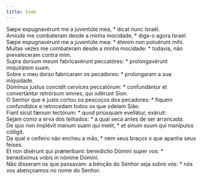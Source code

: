 ```yaml
---
title: todo
---
```

<div class="dropcap text-justify">Sæpe expugnavérunt me a juventúte mea, * dicat nunc Israël.</div>
<div class="dropcap text-justify">Amiúde me combateram desde a minha mocidade, * diga-o agora Israel.</div>
<div class="text-justify">Sæpe expugnavérunt me a juventúte mea: * étenim non potuérunt mihi.</div>
<div class="text-justify">Muitas vezes me combateram desde a minha mocidade: * todavia, não prevaleceram contra mim.</div>
<div class="text-justify">Supra dorsum meum fabricavérunt peccatóres: * prolongavérunt iniquitátem suam.</div>
<div class="text-justify">Sobre o meu dorso fabricaram os pecadores: * prolongaram a sua iniquidade.</div>
<div class="text-justify">Dóminus justus concídit cervíces peccatórum: * confundántur et convertántur retrórsum omnes, qui odérunt Sion.</div>
<div class="text-justify">O Senhor que é justo cortou os pescoços dos pecadores: * fiquem confundidos e retrocedam todos os que odeiam Sião.</div>
<div class="text-justify">Fiant sicut fænum tectórum: * quod priúsquam evellátur, exáruit:</div>
<div class="text-justify">Sejam como a erva dos telhados: * a qual seca antes de ser arrancada:</div>
<div class="text-justify">De quo non implévit manum suam qui metit, * et sinum suum qui manípulos cólligit.</div>
<div class="text-justify">Da qual o ceifeiro não encheu a mão, * nem seus braços o que apanha seus feixes.</div>
<div class="text-justify">Et non dixérunt qui præteríbant: benedíctio Dómini super vos: * benedíximus vobis in nómine Dómini.</div>
<div class="text-justify">Não disseram os que passavam: a bênção do Senhor seja sobre vós: * nós vos abençoamos no nome do Senhor.</div>
